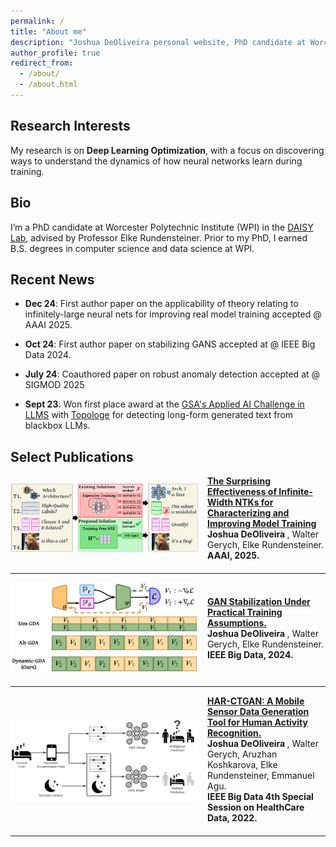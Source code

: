 ```yaml
---
permalink: /
title: "About me"
description: "Joshua DeOliveira personal website, PhD candidate at Worcester Polytechnic Institute in the DAISY Lab, research in deep learning optimization."
author_profile: true
redirect_from: 
  - /about/
  - /about.html
---
```


## Research Interests
My research is on **Deep Learning Optimization**, with a focus on discovering ways to understand the dynamics of how neural networks learn during training.

## Bio
I’m a PhD candidate at Worcester Polytechnic Institute (WPI) in the [DAISY Lab](https://daisy.wpi.edu/), advised by Professor Elke Rundensteiner. Prior to my PhD, I earned B.S. degrees in computer science and data science at WPI.


## Recent News

- **Dec 24**: First author paper on the applicability of theory relating to infinitely-large neural nets for improving real model training accepted @ AAAI 2025.

- **Oct 24**: First author paper on stabilizing GANS accepted at @ IEEE Big Data 2024.

- **July 24**: Coauthored paper on robust anomaly detection accepted at @ SIGMOD 2025

- **Sept 23**: Won first place award at the <a href="https://www.challenge.gov/?challenge=appliedaichallengellms&tab=winners">GSA's Applied AI Challenge in LLMS</a> with <a href= "https://www.topologe.com/">Topologe</a> for detecting long-form generated text from blackbox LLMs.


## Select Publications

<div style="display: flex; align-items: center; margin-bottom: 20px;">
  <div style="flex-shrink: 0; margin-right: 15px;">
    <img src="..\images\ntk_aaai_2025.png" alt="Paper Figure" width="300px">
  </div>
  <div>
    <strong><a href="https://ojs.aaai.org/index.php/AAAI/article/view/33786">The Surprising Effectiveness of Infinite-Width NTKs for Characterizing and Improving Model Training</a></strong><br>
    <strong> Joshua DeOliveira </strong>, Walter Gerych, Elke Rundensteiner.<br>
    <strong>AAAI, 2025.</strong>
  </div>
</div>

---

<div style="display: flex; align-items: center; margin-bottom: 20px;">
  <div style="flex-shrink: 0; margin-right: 15px;">
    <img src="..\images\gan_stabilization.png" alt="Paper Figure" width="300px">
  </div>
  <div>
    <strong><a href="https://ieeexplore.ieee.org/document/10825612">GAN Stabilization Under Practical Training Assumptions.</a></strong><br>
   <strong> Joshua DeOliveira </strong>, Walter Gerych, Elke Rundensteiner.<br>
    <strong>IEEE Big Data, 2024.</strong>
  </div>
</div>

---

<div style="display: flex; align-items: center; margin-bottom: 20px;">
  <div style="flex-shrink: 0; margin-right: 15px;">
    <img src="..\images\har_ctgan.png" alt="Paper Figure" width="300px">
  </div>
  <div>
    <strong><a href="https://ieeexplore.ieee.org/document/10020848">HAR-CTGAN: A Mobile Sensor Data Generation Tool for Human Activity Recognition.</a></strong><br>
   <strong> Joshua DeOliveira </strong>, Walter Gerych, Aruzhan Koshkarova, Elke Rundensteiner, Emmanuel Agu.<br>
    <strong>IEEE Big Data 4th Special Session on HealthCare Data, 2022.</strong>
  </div>
</div>

---
